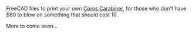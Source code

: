 FreeCAD files to print your own [Coros Carabiner](https://coros.com/carabiner), for those who don't have $80 to blow on something that should cost 10.

More to come soon...
